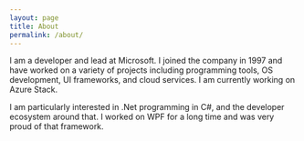 ```yaml
---
layout: page
title: About
permalink: /about/
---
```


I am a developer and lead at Microsoft.  I joined the company in 1997 and have worked on a variety of projects including programming tools, OS development, UI frameworks, and cloud services.  I am currently working on Azure Stack.

I am particularly interested in .Net programming in C#, and the developer ecosystem around that.  I worked on WPF for a long time and was very proud of that framework.
